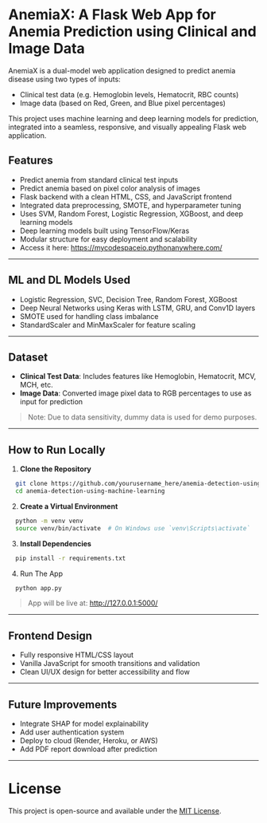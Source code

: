 # AnemiaX: A Flask Web App for Anemia Prediction using Clinical and Image Data

AnemiaX is a dual-model web application designed to predict anemia disease using two types of inputs:
- Clinical test data (e.g. Hemoglobin levels, Hematocrit, RBC counts)
- Image data (based on Red, Green, and Blue pixel percentages)

This project uses machine learning and deep learning models for prediction, integrated into a seamless, responsive, and visually appealing Flask web application.

##  Features

-  Predict anemia from standard clinical test inputs
-  Predict anemia based on pixel color analysis of images
-  Flask backend with a clean HTML, CSS, and JavaScript frontend
-  Integrated data preprocessing, SMOTE, and hyperparameter tuning
-  Uses SVM, Random Forest, Logistic Regression, XGBoost, and deep learning models
-  Deep learning models built using TensorFlow/Keras
-  Modular structure for easy deployment and scalability
-  Access it here: https://mycodespaceio.pythonanywhere.com/

---

## ML and DL Models Used

- Logistic Regression, SVC, Decision Tree, Random Forest, XGBoost
- Deep Neural Networks using Keras with LSTM, GRU, and Conv1D layers
- SMOTE used for handling class imbalance
- StandardScaler and MinMaxScaler for feature scaling

---

## Dataset

- **Clinical Test Data**: Includes features like Hemoglobin, Hematocrit, MCV, MCH, etc.
- **Image Data**: Converted image pixel data to RGB percentages to use as input for prediction

> Note: Due to data sensitivity, dummy data is used for demo purposes.

---

## How to Run Locally

1. **Clone the Repository**

```bash
  git clone https://github.com/yourusername_here/anemia-detection-using-machine-learning.git
  cd anemia-detection-using-machine-learning
```

2. **Create a Virtual Environment**

```bash
  python -m venv venv
  source venv/bin/activate  # On Windows use `venv\Scripts\activate`
```

3. **Install Dependencies**

```bash
  pip install -r requirements.txt
```

4. Run The App
```bash
  python app.py
```
> App will be live at: http://127.0.0.1:5000/
---

## Frontend Design

  - Fully responsive HTML/CSS layout
  - Vanilla JavaScript for smooth transitions and validation
  - Clean UI/UX design for better accessibility and flow
---

## Future Improvements

  - Integrate SHAP for model explainability
  - Add user authentication system
  - Deploy to cloud (Render, Heroku, or AWS)
  - Add PDF report download after prediction
---

#  License
This project is open-source and available under the [MIT License](LICENSE).


